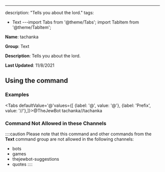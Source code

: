 ---
description: "Tells you about the lord."
tags:
  - Text
---import Tabs from '@theme/Tabs';
import TabItem from '@theme/TabItem';

**Name**: tachanka

**Group**: Text

**Description**: Tells you about the lord.

**Last Updated**: 11/8/2021

## Using the command

### Examples
<Tabs defaultValue='@'values={[ {label: '@', value: '@'}, {label: 'Prefix', value: '//'},]}><TabItem value='@'>@TheJewBot tachanka</TabItem><TabItem value='//'>//tachanka</TabItem></Tabs>

### Command Not Allowed in these Channels
::::caution Please note that this command and other commands from the **Text** command group are not allowed in the following channels:
- bots
- games
- thejewbot-suggestions
- quotes
::::